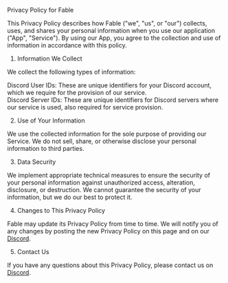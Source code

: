 Privacy Policy for Fable

This Privacy Policy describes how Fable ("we", "us", or "our") collects, uses,
and shares your personal information when you use our application ("App",
"Service"). By using our App, you agree to the collection and use of information
in accordance with this policy.

1. Information We Collect

We collect the following types of information:

Discord User IDs: These are unique identifiers for your Discord account, which
we require for the provision of our service.\
Discord Server IDs: These are unique identifiers for Discord servers where our
service is used, also required for service provision.

2. Use of Your Information

We use the collected information for the sole purpose of providing our Service.
We do not sell, share, or otherwise disclose your personal information to third
parties.

3. Data Security

We implement appropriate technical measures to ensure the security of your
personal information against unauthorized access, alteration, disclosure, or
destruction. We cannot guarantee the security of your information, but we do our
best to protect it.

4. Changes to This Privacy Policy

Fable may update its Privacy Policy from time to time. We will notify you of any
changes by posting the new Privacy Policy on this page and on our [Discord].

5. Contact Us

If you have any questions about this Privacy Policy, please contact us on
[Discord].

[discord]: https://discord.gg/ceKyEfhyPQ
